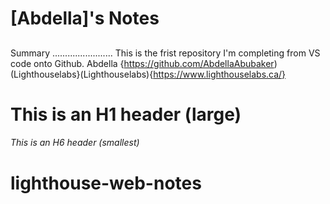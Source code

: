 # [Abdella]'s Notes

## 
Summary 
........................
This is the frist repository I'm completing from VS code onto Github. Abdella {https://github.com/AbdellaAbubaker)(Lighthouselabs}(Lighthouselabs){https://www.lighthouselabs.ca/}

# This is an H1 header (large)
###### This is an H6 header (smallest)

# lighthouse-web-notes
